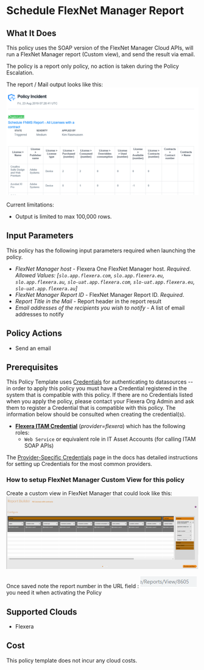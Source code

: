# Schedule FlexNet Manager Report

## What It Does

This policy uses the SOAP version of the FlexNet Manager Cloud APIs, will run a FlexNet Manager report (Custom view), and send the result via email.

The policy is a report only policy, no action is taken during the Policy Escalation.

The report / Mail output looks like this:
![Alt text][emailoutput]

Current limitations:

- Output is limited to max 100,000 rows.

## Input Parameters

This policy has the following input parameters required when launching the policy.

- *FlexNet Manager host* - Flexera One FlexNet Manager host.  *Required*. *Allowed Values: [`slo.app.flexera.com`, `slo.app.flexera.eu`, `slo.app.flexera.au`, `slo-uat.app.flexera.com`, `slo-uat.app.flexera.eu`, `slo-uat.app.flexera.au`]*
- *FlexNet Manager Report ID* - FlexNet Manager Report ID. *Required*.
- *Report Title in the Mail* - Report header in the report result
- *Email addresses of the recipients you wish to notify* - A list of email addresses to notify

## Policy Actions

- Send an email

## Prerequisites

This Policy Template uses [Credentials](https://docs.flexera.com/flexera/EN/Automation/ManagingCredentialsExternal.htm) for authenticating to datasources -- in order to apply this policy you must have a Credential registered in the system that is compatible with this policy. If there are no Credentials listed when you apply the policy, please contact your Flexera Org Admin and ask them to register a Credential that is compatible with this policy. The information below should be consulted when creating the credential(s).

- [**Flexera ITAM Credential**](https://docs.flexera.com/flexera/EN/Automation/ProviderCredentials.htm) (*provider=flexera*) which has the following roles:
  - `Web Service` or equivalent role in IT Asset Accounts (for calling ITAM SOAP APIs)

The [Provider-Specific Credentials](https://docs.flexera.com/flexera/EN/Automation/ProviderCredentials.htm) page in the docs has detailed instructions for setting up Credentials for the most common providers.

### How to setup FlexNet Manager Custom View for this policy

Create a custom view in FlexNet Manager that could look like this: ![Alt text][FNMSReport]

Once saved note the report number in the URL field : ![Alt text][ReportNumber] you need it when activating the Policy

## Supported Clouds

- Flexera

## Cost

This policy template does not incur any cloud costs.

<!-- Image references -->
[emailoutput]: images/email_output.png "email output"
[APIToken]: images/APIToken.png "APIToken"
[CreateServeceAccount]: images/CreateServeceAccount.png "Create Service Account"
[FNMSReport]: images/FNMS_cv_Report.png "FNMS Cloud Instance Report"
[ReportNumber]: images/ReportNumber.png "ReportNumber"
[WebServiceRole]: images/WebServiceRole.png "WebServiceRole"
[CMPToken]: images/CMP_NewToken.png "CMP Token"
